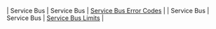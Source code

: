 | Service Bus |  Service Bus | [Service Bus Error Codes](https://docs.microsoft.com/en-us/azure/service-bus-messaging/service-bus-messaging-exceptions) |
| Service Bus |  Service Bus | [Service Bus Limits](https://docs.microsoft.com/en-us/azure/service-bus-messaging/service-bus-quotas) |
